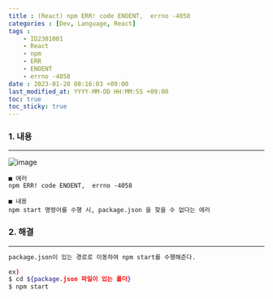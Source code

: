 ```yaml
---
title : (React) npm ERR! code ENOENT,  errno -4058
categories : [Dev, Language, React]
tags : 
    - ID2301001
    - React
    - npm
    - ERR
    - ENOENT
    - errno -4058
date : 2023-01-20 08:16:03 +09:00
last_modified_at: YYYY-MM-DD HH:MM:SS +09:00
toc: true
toc_sticky: true
---
```


### 1. 내용

---

![image](https://user-images.githubusercontent.com/42257001/213592483-b8f2fe6e-6177-486b-b822-15f1933e0d11.png)

``` plaintext
■ 에러 
npm ERR! code ENOENT,  errno -4058

■ 내용
npm start 명령어를 수행 시, package.json 을 찾을 수 없다는 에러
```

### 2. 해결

---

``` bash
package.json이 있는 경로로 이동하여 npm start를 수행해준다.

ex)
$ cd ${package.json 파일이 있는 폴더}
$ npm start
```